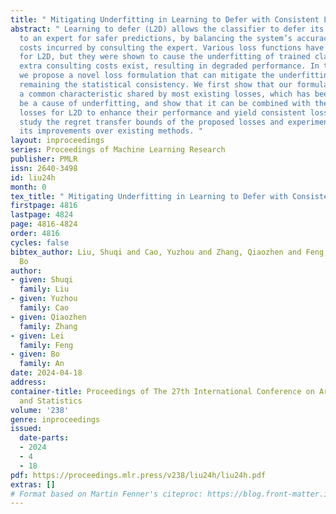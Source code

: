 ```yaml
---
title: " Mitigating Underfitting in Learning to Defer with Consistent Losses "
abstract: " Learning to defer (L2D) allows the classifier to defer its prediction
  to an expert for safer predictions, by balancing the system’s accuracy and extra
  costs incurred by consulting the expert. Various loss functions have been proposed
  for L2D, but they were shown to cause the underfitting of trained classifiers when
  extra consulting costs exist, resulting in degraded performance. In this paper,
  we propose a novel loss formulation that can mitigate the underfitting issue while
  remaining the statistical consistency. We first show that our formulation can avoid
  a common characteristic shared by most existing losses, which has been shown to
  be a cause of underfitting, and show that it can be combined with the representative
  losses for L2D to enhance their performance and yield consistent losses. We further
  study the regret transfer bounds of the proposed losses and experimentally validate
  its improvements over existing methods. "
layout: inproceedings
series: Proceedings of Machine Learning Research
publisher: PMLR
issn: 2640-3498
id: liu24h
month: 0
tex_title: " Mitigating Underfitting in Learning to Defer with Consistent Losses "
firstpage: 4816
lastpage: 4824
page: 4816-4824
order: 4816
cycles: false
bibtex_author: Liu, Shuqi and Cao, Yuzhou and Zhang, Qiaozhen and Feng, Lei and An,
  Bo
author:
- given: Shuqi
  family: Liu
- given: Yuzhou
  family: Cao
- given: Qiaozhen
  family: Zhang
- given: Lei
  family: Feng
- given: Bo
  family: An
date: 2024-04-18
address:
container-title: Proceedings of The 27th International Conference on Artificial Intelligence
  and Statistics
volume: '238'
genre: inproceedings
issued:
  date-parts:
  - 2024
  - 4
  - 18
pdf: https://proceedings.mlr.press/v238/liu24h/liu24h.pdf
extras: []
# Format based on Martin Fenner's citeproc: https://blog.front-matter.io/posts/citeproc-yaml-for-bibliographies/
---
```

